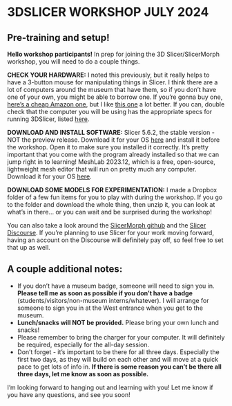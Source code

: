 # 3DSLICER WORKSHOP JULY 2024 

## Pre-training and setup!

**Hello workshop participants!**
In prep for joining the 3D Slicer/SlicerMorph workshop, you will need to do a couple things. 

**CHECK YOUR HARDWARE:**
I noted this previously, but it really helps to have a 3-button mouse for manipulating things in Slicer. I think there are a lot of computers around the museum that have them, so if you don’t have one of your own, you might be able to borrow one. If you’re gonna buy one, [here’s a cheap Amazon one](https://www.amazon.com/AmazonBasics-3-Button-Wired-Computer-1-Pack/dp/B005EJH6RW/), but I like [this one](https://www.amazon.com/Anker-Wireless-Vertical-Ergonomic-Optical/dp/B00BIFNTMC/) a lot better.
If you can, double check that the computer you will be using has the appropriate specs for running 3DSlicer, listed [here](https://www.slicer.org/wiki/Documentation/4.8/SlicerApplication/HardwareConfiguration).

**DOWNLOAD AND INSTALL SOFTWARE:**
Slicer 5.6.2, the stable version - NOT the preview release. Download it for your OS [here](https://download.slicer.org/) and install it before the workshop. Open it to make sure you installed it correctly. It’s pretty important that you come with the program already installed so that we can jump right in to learning!
MeshLab 2023.12, which is a free, open-source, lightweight  mesh editor that will run on pretty much any computer. Download it for your OS [here](https://www.meshlab.net/#download). 

**DOWNLOAD SOME MODELS FOR EXPERIMENTATION:**
I made a Dropbox folder of a few fun items for you to play with during the workshop. If you go to the folder and download the whole thing, then unzip it, you can look at what’s in there… or you can wait and be surprised during the workshop!

You can also take a look around the [SlicerMorph github](https://github.com/SlicerMorph) and the [Slicer Discourse](https://discourse.slicer.org/). If you’re planning to use Slicer for your work moving forward, having an account on the Discourse will definitely pay off, so feel free to set that up as well.

## **A couple additional notes:**
- If you don’t have a museum badge, someone will need to sign you in. **Please tell me as soon as possible if you don’t have a badge** (students/visitors/non-museum interns/whatever). I will arrange for someone to sign you in at the West entrance when you get to the museum.
- **Lunch/snacks will NOT be provided.** Please bring your own lunch and snacks! 
- Please remember to bring the charger for your computer. It will definitely be required, especially for the all-day session.
- Don’t forget - it’s important to be there for all three days. Especially the first two days, as they will build on each other and will move at a quick pace to get lots of info in. **If there is some reason you can’t be there all three days, let me know as soon as possible.**

I’m looking forward to hanging out and learning with you! Let me know if you have any questions, and see you soon!
